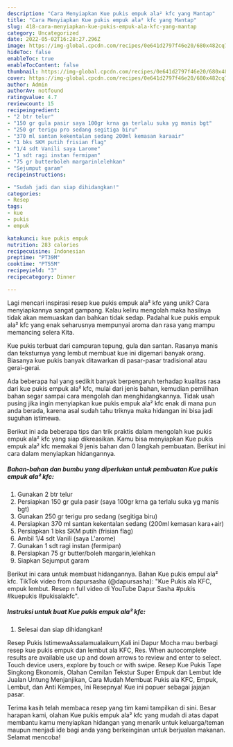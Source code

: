 ```yaml
---
description: "Cara Menyiapkan Kue pukis empuk ala² kfc yang Mantap"
title: "Cara Menyiapkan Kue pukis empuk ala² kfc yang Mantap"
slug: 418-cara-menyiapkan-kue-pukis-empuk-ala-kfc-yang-mantap
category: Uncategorized
date: 2022-05-02T16:28:27.296Z
image: https://img-global.cpcdn.com/recipes/0e641d2797f46e20/680x482cq70/kue-pukis-empuk-ala-kfc-foto-resep-utama.jpg
hideToc: false
enableToc: true
enableTocContent: false
thumbnail: https://img-global.cpcdn.com/recipes/0e641d2797f46e20/680x482cq70/kue-pukis-empuk-ala-kfc-foto-resep-utama.jpg
cover: https://img-global.cpcdn.com/recipes/0e641d2797f46e20/680x482cq70/kue-pukis-empuk-ala-kfc-foto-resep-utama.jpg
author: Admin
authorAv: notfound
ratingvalue: 4.7
reviewcount: 15
recipeingredient:
- "2 btr telur"
- "150 gr gula pasir saya 100gr krna ga terlalu suka yg manis bgt"
- "250 gr terigu pro sedang segitiga biru"
- "370 ml santan kekentalan sedang 200ml kemasan karaair"
- "1 bks SKM putih frisian flag"
- "1/4 sdt Vanili saya Larome"
- "1 sdt ragi instan fermipan"
- "75 gr butterboleh margarinlelehkan"
- "Sejumput garam"
recipeinstructions:

- "Sudah jadi dan siap dihidangkan!"
categories:
- Resep
tags:
- kue
- pukis
- empuk

katakunci: kue pukis empuk 
nutrition: 283 calories
recipecuisine: Indonesian
preptime: "PT39M"
cooktime: "PT55M"
recipeyield: "3"
recipecategory: Dinner

---
```





Lagi mencari inspirasi resep kue pukis empuk ala² kfc yang unik? Cara menyiapkannya sangat gampang. Kalau keliru mengolah maka hasilnya tidak akan memuaskan dan bahkan tidak sedap. Padahal kue pukis empuk ala² kfc yang enak seharusnya mempunyai aroma dan rasa yang mampu memancing selera Kita.





Kue pukis terbuat dari campuran tepung, gula dan santan. Rasanya manis dan teksturnya yang lembut membuat kue ini digemari banyak orang. Biasanya kue pukis banyak ditawarkan di pasar-pasar tradisional atau gerai-gerai.

Ada beberapa hal yang sedikit banyak berpengaruh terhadap kualitas rasa dari kue pukis empuk ala² kfc, mulai dari jenis bahan, kemudian pemilihan bahan segar sampai cara mengolah dan menghidangkannya. Tidak usah pusing jika ingin menyiapkan kue pukis empuk ala² kfc enak di mana pun anda berada, karena asal sudah tahu triknya maka hidangan ini bisa jadi suguhan istimewa.






Berikut ini ada beberapa tips dan trik praktis dalam mengolah kue pukis empuk ala² kfc yang siap dikreasikan. Kamu bisa menyiapkan Kue pukis empuk ala² kfc memakai 9 jenis bahan dan 0 langkah pembuatan. Berikut ini cara dalam menyiapkan hidangannya.

<!--inarticleads1-->

##### Bahan-bahan dan bumbu yang diperlukan untuk pembuatan Kue pukis empuk ala² kfc:

1. Gunakan 2 btr telur
1. Persiapkan 150 gr gula pasir (saya 100gr krna ga terlalu suka yg manis bgt)
1. Gunakan 250 gr terigu pro sedang (segitiga biru)
1. Persiapkan 370 ml santan kekentalan sedang (200ml kemasan kara+air)
1. Persiapkan 1 bks SKM putih (frisian flag)
1. Ambil 1/4 sdt Vanili (saya L&#39;arome)
1. Gunakan 1 sdt ragi instan (fermipan)
1. Persiapkan 75 gr butter/boleh margarin,lelehkan
1. Siapkan Sejumput garam


Berikut ini cara untuk membuat hidangannya. Bahan Kue pukis empul ala² kfc. TikTok video from dapursasha (@dapursasha): &#34;Kue Pukis ala KFC, empuk lembut. Resep n full video di YouTube Dapur Sasha #pukis #kuepukis #pukisalakfc&#34;. 

<!--inarticleads2-->

##### Instruksi untuk buat Kue pukis empuk ala² kfc:


1. Selesai dan siap dihidangkan!

Resep Pukis IstimewaAssalamualaikum,Kali ini Dapur Mocha mau berbagi resep kue pukis empuk dan lembut ala KFC, Res. When autocomplete results are available use up and down arrows to review and enter to select. Touch device users, explore by touch or with swipe. Resep Kue Pukis Tape Singkong Ekonomis, Olahan Cemilan Tekstur Super Empuk dan Lembut Ide Jualan Untung Menjanjikan, Cara Mudah Membuat Pukis ala KFC, Empuk, Lembut, dan Anti Kempes, Ini Resepnya! Kue ini popuer sebagai jajajan pasar. 

Terima kasih telah membaca resep yang tim kami tampilkan di sini. Besar harapan kami, olahan Kue pukis empuk ala² kfc yang mudah di atas dapat membantu kamu menyiapkan hidangan yang menarik untuk keluarga/teman maupun menjadi ide bagi anda yang berkeinginan untuk berjualan makanan. Selamat mencoba!
